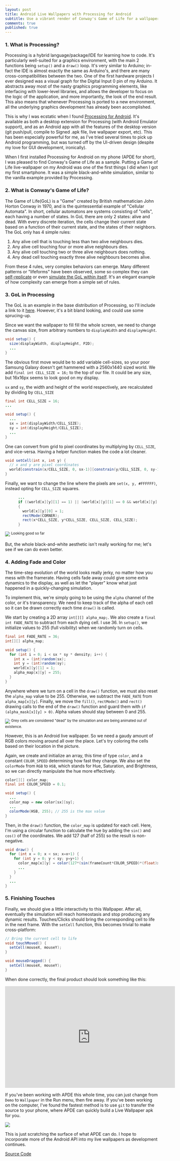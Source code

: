 ```yaml
---
layout: post
title: Android Live Wallpapers with Processing for Android
subtitle: Use a vibrant render of Conway's Game of Life for a wallpaper!
comments: true
published: true
---
```


### 1. What is Processing?

Processing is a hybrid language/package/IDE for learning how to code. It's particularly well-suited for a graphics environment, with the main 2 functions being `setup()` and a `draw()` loop. It's very similar to Arduino; in-fact the IDE is almost exactly the same as Arduino's, and there are many cross-compatibilities between the two. One of the first hardware projects I ever designed was a visual graph for the Digital Input 0 pin of my Arduino. It abstracts away most of the nasty graphics programming elements, like interfacing with lower-level libraries, and allows the developer to focus on the logic of the application, and more importantly, the look of the end result. This also means that whenever Processing is ported to a new environment, all the underlying graphics development has already been accomplished.

This is why I was ecstatic when I found [Processing for Android](https://android.processing.org/). It's available as both a desktop extension for Processing (with Android Emulator support), and as an Android app with all the features of the desktop version (git push/pull, compile to Signed .apk file, live wallpaper export, etc).  This has been especially powerful for me, as I've tried several times to pick up Android programming, but was turned off by the UI-driven design (despite my love for GUI development, ironically). 

When I first installed Processing for Android on my phone (APDE for short), I was pleased to find Conway's Game of Life as a sample. Putting a Game of Life live-wallpaper on my Android was one of the first things I did when I got my first smartphone. It was a simple black-and-white simulation, similar to the vanilla example provided by Processing. 

### 2. What is Conway's Game of Life?

The Game of Life(GoL) is a "Game" created by  British mathematician John Horton Conway in 1970, and is the quintessential example of "Cellular Automata". In short, cellular automatons are systems consisting of "cells", each having a number of states. In GoL there are only 2 states: alive and dead. With every discrete iteration, the cells change their current state based on a function of their current state, and the states of their neighbors. The GoL only has 4 simple rules:

<ol>
    <li> Any alive cell that is touching less than two alive neighbours dies. </li>
    <li> Any alive cell touching four or more alive neighbours dies. </li>
    <li> Any alive cell touching two or three alive neighbours does nothing. </li>
    <li> Any dead cell touching exactly three alive neighbours becomes alive. </li>
</ol>

From these 4 rules, very complex behaviors can emerge. Many different patterns or "lifeforms" have been observed, some so complex they can [self-replicate](https://en.wikipedia.org/wiki/Conway%27s_Game_of_Life#Self-replication) or even [simulate the GoL within itself](https://www.youtube.com/watch?v=xP5-iIeKXE8). It's an elegant example of how complexity can emerge from a simple set of rules.

### 3. GoL in Processing

The GoL is an example in the base distribution of Processing, so I'll include a link to it [here](https://github.com/processing/processing-android/blob/master/mode/examples/Topics/Cellular%20Automata/Conway/Conway.pde). However, it's a bit bland looking, and could use some sprucing-up. 

Since we want the wallpaper to fill fill the whole screen, we need to change the canvas size, from arbitrary numbers to `displayWidth` and `displayHeight`.

```java
void setup() {
  size(displayWidth, displayHeight, P2D);
  ...
}
```

The obvious first move would be to add variable cell-sizes, so your poor Samsung Galaxy doesn't get hammered with a 2560x1440 sized world. We add `final int CELL_SIZE = 16;` to the top of our file. It could be any size, but 16x16px seems to look good on my display. 

`sx` and `sy`, the width and height of the world respectively, are recalculated by dividing by `CELL_SIZE`

```java
final int CELL_SIZE = 16;
...

void setup() {
  ...
  sx = int(displayWidth/CELL_SIZE);
  sy = int(displayHeight/CELL_SIZE);
  ...
}
```

One can convert from grid to pixel coordinates by multiplying by `CELL_SIZE`, and vice-versa. Having a helper function makes the code a lot cleaner.

```java
void setCell(int x, int y) {
  // x and y are pixel coordinates
  world[constrain(x/CELL_SIZE, 0, sx-1)][constrain(y/CELL_SIZE, 0, sy-1)][1] = 1;
}
```

Finally, we want to change the line where the pixels are `set(x, y, #FFFFFF)`, instead opting for `CELL_SIZE` squares. 

```java
      ...
      if ((world[x][y][1] == 1) || (world[x][y][1] == 0 && world[x][y][0] == 1)) 
      { 
        world[x][y][0] = 1; 
        rectMode(CORNER);
        rect(x*CELL_SIZE, y*CELL_SIZE, CELL_SIZE, CELL_SIZE); 
      } 
```

![](../images/game-of-life/cell_size.png)
<sup>Looking good so far</sup>

But, the whole black-and-white aesthetic isn't really working for me; let's see if we can do even better.


### 4. Adding Fade and Color

The time-step evolution of the world looks really jerky, no matter how you mess with the framerate. Having cells fade away could give some extra dynamics to the display, as well as let the "player" know what just happened in a quickly-changing simulation.

To implement this, we're simply going to be using the `alpha` channel of the color, or it's transparency. We need to keep track of the alpha of each cell so it can be drawn correctly each time `draw()` is called.  

We start by creating a 2D array `int[][] alpha_map;`. We also create a `final int FADE_RATE` to subtract from each dying cell. I use 36. In `setup()`, we initialize values to 255 (full visibility) when we randomly turn on cells.

```java
final int FADE_RATE = 36;
int[][] alpha_map;

void setup() {
  for (int i = 0; i < sx * sy * density; i++) { 
    int x = (int)random(sx);
    int y = (int)random(sy);
    world[x][y][1] = 1;
    alpha_map[x][y] = 255;
  } 
}
```

Anywhere where we turn on a cell in the `draw()` function, we must also reset the `alpha_map` value to be 255. Otherwise, we subtract the `FADE_RATE` from `alpha_map[x][y]`. Finally, we move the `fill()`, `rectMode()` and `rect()` drawing calls to the end of the `draw()` function and guard them with `if (alpha_mask[x][y] > 0)`. Alpha values should stay between 0 and 255. 

![](../images/game-of-life/fade.png)
<sup>Grey cells are considered "dead" by the simulation and are being animated out of existence.</sup>

However, this is an Android live wallpaper. So we need a gaudy amount of RGB colors moving around all over the place. Let's try coloring the cells based on their location in the picture.

Again, we create and initialize an array, this time of type `color`, and a constant `COLOR_SPEED` determining how fast they change. We also set the `colorMode` from `RGB` to `HSB`, which stands for Hue, Saturation, and Brightness, so we can directly manipulate the hue more effectively. 

```java
color[][] color_map;
final int COLOR_SPEED = 0.1;

void setup() {
  ...
  color_map = new color[sx][sy];
  ...
  colorMode(HSB, 255); // 255 is the max value 
}
```

Then, in the `draw()` function, the `color_map` is updated for each cell. Here, I'm using a circular function to calculate the hue by adding the `sin()` and `cos()` of the coordinates. We add 127 (half of 255) so the result is non-negative.
```java
void draw() {
  for (int x = 0; x < sx; x=x+1) {
    for (int y = 0; y < sy; y=y+1) {
      color_map[x][y] = color(127*(sin(frameCount*COLOR_SPEED)*(float)x/sx)+127*(cos(frameCount*COLOR_SPEED)*(float)y/sy) + 127, 255, 255);
      ...
    }
  }  
  ...
}
```

### 5. Finishing Touches

Finally, we should give a little interactivity to this Wallpaper. After all, eventually the simulation will reach homeostasis and stop producing any dynamic results. Touches/Clicks should bring the corresponding cell to life in the next frame. With the `setCell` function, this becomes trivial to make cross-platform:

```java
// Bring the current cell to life
void touchMoved() {
  setCell(mouseX, mouseY);
}

void mouseDragged() {
  setCell(mouseX, mouseY);
}
```

When done correctly, the final product should look something like this:

<div align="center">
    <iframe width="560" height="334" src="https://www.youtube.com/embed/4nCTgnbz2fM" frameborder="0" allow="accelerometer; autoplay; encrypted-media; gyroscope; picture-in-picture" allowfullscreen></iframe>
</div>

If you've been working with APDE this whole time, you can just change from `Demo` to `Wallpaper` in the Run menu, then fire away. If you've been working on the computer, I've found the fastest method is to use `git` to transfer the source to your phone, where APDE can quickly build a Live Wallpaper apk for you. 

![](https://camo.githubusercontent.com/c693c25aef8d081db0a5c5e7d80ae192303312c6/68747470733a2f2f692e696d6775722e636f6d2f4d4f42574e695a2e706e673f31)

This is just scratching the surface of what APDE can do. I hope to incorporate more of the Android API into my live wallpapers as development continues. 

[Source Code](https://github.com/samclane/GameOfLifeLiveWallpaper)